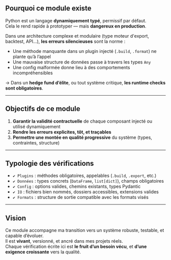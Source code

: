 ## Pourquoi ce module existe

Python est un langage **dynamiquement typé**, permissif par défaut.  
Cela le rend rapide à prototyper — mais **dangereux en production**.

Dans une architecture complexe et modulaire (type moteur d'export, backtest, API...), **les erreurs silencieuses** sont la norme :

- Une méthode manquante dans un plugin injecté (`.build`, `.format`) ne plante qu’à l’appel
- Une mauvaise structure de données passe à travers les types `Any`
- Une config malformée donne lieu à des comportements incompréhensibles

→ Dans un **hedge fund d’élite**, ou tout système critique, **les runtime checks sont obligatoires**.

---
## Objectifs de ce module

1. **Garantir la validité contractuelle** de chaque composant injecté ou utilisé dynamiquement
2. **Rendre les erreurs explicites, tôt, et traçables**
3. **Permettre une montée en qualité progressive** du système (types, contraintes, structure)

---
## Typologie des vérifications

- `✔️ Plugins` : méthodes obligatoires, appelables (`.build`, `.export`, etc.)
- `✔️ Données` : types concrets (`DataFrame`, `list[dict]`), champs obligatoires
- `✔️ Config` : options valides, chemins existants, types Pydantic
- `✔️ IO` : fichiers bien nommés, dossiers accessibles, extensions valides
- `✔️ Formats` : structure de sortie compatible avec les formats visés

---
## Vision

Ce module accompagne ma transition vers un système robuste, testable, et capable d’évoluer.  
Il est **vivant**, versionné, et ancré dans mes projets réels.  
Chaque vérification écrite ici est **le fruit d’un besoin vécu**, et **d’une exigence croissante** vers la qualité.
